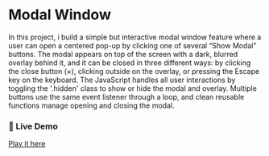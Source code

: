 # Modal Window

In this project, i build a simple but interactive modal window feature where a user can open a centered pop-up by clicking one of several “Show Modal” buttons. The modal appears on top of the screen with a dark, blurred overlay behind it, and it can be closed in three different ways: by clicking the close button (×), clicking outside on the overlay, or pressing the Escape key on the keyboard. The JavaScript handles all user interactions by toggling the '.hidden' class to show or hide the modal and overlay. Multiple buttons use the same event listener through a loop, and clean reusable functions manage opening and closing the modal.

### 🔗 Live Demo
[Play it here](https://abderrahman-bouhmad.github.io/modal-window)
